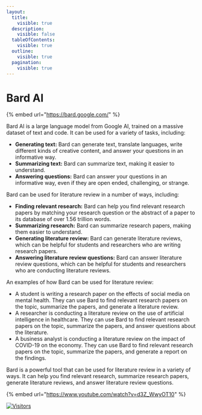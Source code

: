 ```yaml
---
layout:
  title:
    visible: true
  description:
    visible: false
  tableOfContents:
    visible: true
  outline:
    visible: true
  pagination:
    visible: true
---
```


# Bard AI

{% embed url="https://bard.google.com/" %}

Bard AI is a large language model from Google AI, trained on a massive dataset of text and code. It can be used for a variety of tasks, including:

* **Generating text:** Bard can generate text, translate languages, write different kinds of creative content, and answer your questions in an informative way.
* **Summarizing text:** Bard can summarize text, making it easier to understand.
* **Answering questions:** Bard can answer your questions in an informative way, even if they are open ended, challenging, or strange.

Bard can be used for literature review in a number of ways, including:

* **Finding relevant research:** Bard can help you find relevant research papers by matching your research question or the abstract of a paper to its database of over 1.56 trillion words.
* **Summarizing research:** Bard can summarize research papers, making them easier to understand.
* **Generating literature review:** Bard can generate literature reviews, which can be helpful for students and researchers who are writing research papers.
* **Answering literature review questions:** Bard can answer literature review questions, which can be helpful for students and researchers who are conducting literature reviews.

An examples of how Bard can be used for literature review:

* A student is writing a research paper on the effects of social media on mental health. They can use Bard to find relevant research papers on the topic, summarize the papers, and generate a literature review.
* A researcher is conducting a literature review on the use of artificial intelligence in healthcare. They can use Bard to find relevant research papers on the topic, summarize the papers, and answer questions about the literature.
* A business analyst is conducting a literature review on the impact of COVID-19 on the economy. They can use Bard to find relevant research papers on the topic, summarize the papers, and generate a report on the findings.

Bard is a powerful tool that can be used for literature review in a variety of ways. It can help you find relevant research, summarize research papers, generate literature reviews, and answer literature review questions.

{% embed url="https://www.youtube.com/watch?v=d3Z_WwyOT10" %}

[![Visitors](https://api.visitorbadge.io/api/visitors?path=https%3A%2F%2Fgithub.com%2Fdrshahizan\&labelColor=%23697689\&countColor=%23555555\&style=plastic)](https://visitorbadge.io/status?path=https%3A%2F%2Fgithub.com%2Fdrshahizan)

